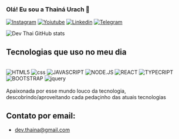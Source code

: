 ### Olá! Eu sou a Thainá Urach 👋

[![Instagram](https://img.shields.io/badge/Instagram-E4405F?style=for-the-badge&logo=instagram&logoColor=white)](https://www.instagram.com/thaii_urach/)
[![Yoiutube](https://img.shields.io/badge/YouTube-FF0000?style=for-the-badge&logo=youtube&logoColor=white)](https://www.youtube.com/@devThai/about)
[![Linkedin](https://img.shields.io/badge/LinkedIn-0077B5?style=for-the-badge&logo=linkedin&logoColor=white)](https://www.linkedin.com/in/thainaurach/)
[![Telegram](https://img.shields.io/badge/Telegram-2CA5E0?style=for-the-badge&logo=telegram&logoColor=white)](https://t.me/Thai_urach)

![Dev Thai GitHub stats](https://github-readme-stats.vercel.app/api?username=Thaiurach&show_icons=true&theme=radical)

## Tecnologias que uso no meu dia 

<div style="display": inline_block> <br/>
<img aling="center" alt ="HTML5"src= "https://img.shields.io/badge/HTML5-E34F26?style=for-the-badge&logo=html5&logoColor=white"/>
<img aling="center" alt ="css"src= "https://img.shields.io/badge/CSS3-1572B6?style=for-the-badge&logo=css3&logoColor=white"/>
<img aling="center" alt ="JAVASCRIPT"src= "https://img.shields.io/badge/JavaScript-F7DF1E?style=for-the-badge&logo=javascript&logoColor=black"/>
<img aling="center" alt ="NODE.JS"src= "https://img.shields.io/badge/Node.js-43853D?style=for-the-badge&logo=node.js&logoColor=white"/>
<img aling="center" alt ="REACT"src= "https://img.shields.io/badge/React-20232A?style=for-the-badge&logo=react&logoColor=61DAFB"/>
<img aling="center" alt ="TYPECRIPT"src= "https://img.shields.io/badge/TypeScript-007ACC?style=for-the-badge&logo=typescript&logoColor=white"/>
<img aling="center" alt ="BOOTSTRAP"src= "https://img.shields.io/badge/Bootstrap-563D7C?style=for-the-badge&logo=bootstrap&logoColor=white"/>
<img aling="center" alt ="jquery"src= "https://img.shields.io/badge/jQuery-0769AD?style=for-the-badge&logo=jquery&logoColor=white"/>
</div> </br>
Apaixonada por esse mundo louco da tecnologia, descobrindo/aproveitando cada pedaçinho das atuais tecnologias

## Contato por email:
- dev.thaina@gmail.com
